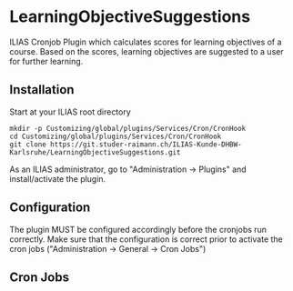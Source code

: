 # LearningObjectiveSuggestions

ILIAS Cronjob Plugin which calculates scores for learning objectives of a course. 
Based on the scores, learning objectives are suggested to a user for further learning.

## Installation
Start at your ILIAS root directory
```
mkdir -p Customizing/global/plugins/Services/Cron/CronHook  
cd Customizing/global/plugins/Services/Cron/CronHook
git clone https://git.studer-raimann.ch/ILIAS-Kunde-DHBW-Karlsruhe/LearningObjectiveSuggestions.git
```
As an ILIAS administrator, go to "Administration -> Plugins" and install/activate the plugin.

## Configuration
The plugin MUST be configured accordingly before the cronjobs run correctly. Make sure that the
configuration is correct prior to activate the cron jobs ("Administration -> General -> Cron Jobs")

## Cron Jobs


